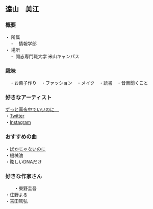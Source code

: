 ## 遠山　美江　

### 概要 <br>
・ 所属<br>
 　・　情報学部<br>
・ 場所<br>
 　・ 開志専門職大学 米山キャンパス<br>
  
### 趣味
　・お菓子作り　・ファッション　・メイク　・読書　・音楽聞くこと

### 好きなアーティスト
[ずっと真夜中でいいのに　](https://zutomayo.net/)  <br>
    ・[Twitter](https://twitter.com/zutomayo?ref_src=twsrc%5Egoogle%7Ctwcamp%5Eserp%7Ctwgr%5Eauthor)<br>
    ・[Instagram](https://www.instagram.com/zutomayo/?hl=ja)<br>

### おすすめの曲

   ・[ばかじゃないのに](https://www.youtube.com/watch?v=YgmFIVOR1-I)<br>
   ・機械油<br>
   ・眩しいDNAだけ<br>
   
   
### 好きな作家さん
　　・東野圭吾<br>
 ・住野よる<br>
 ・吉田篤弘<br>


